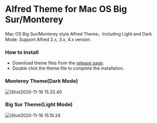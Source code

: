 # Alfred Theme for Mac OS Big Sur/Monterey

Mac OS Big Sur/Monterey style Alfred Theme，Including Light and Dark Mode. Support Alfred 2.x, 3.x, 4.x version.

### How to Install 

* Download theme files from the [release page](https://github.com/Al-assad/Alfred-Theme-Big-Sur/releases/).
* Double click the theme file to complete the installation.

### Monterey Theme(Dark Mode)

![iShot2020-11-16 15.20.40](https://cdn.jsdelivr.net/gh/Al-assad/md-img@master/bucket-3/202201091400.png)

### Big Sur Theme(Light Mode)

![iShot2020-11-16 15.19.24](https://cdn.jsdelivr.net/gh/Al-assad/md-img@master/bucket-3/202011161534.png)

